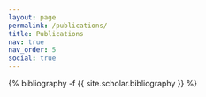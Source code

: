 ```yaml
---
layout: page
permalink: /publications/
title: Publications
nav: true
nav_order: 5
social: true
---
```


<!-- _pages/publications.md -->
<div class="publications">
{% bibliography -f {{ site.scholar.bibliography }} %}
</div>
